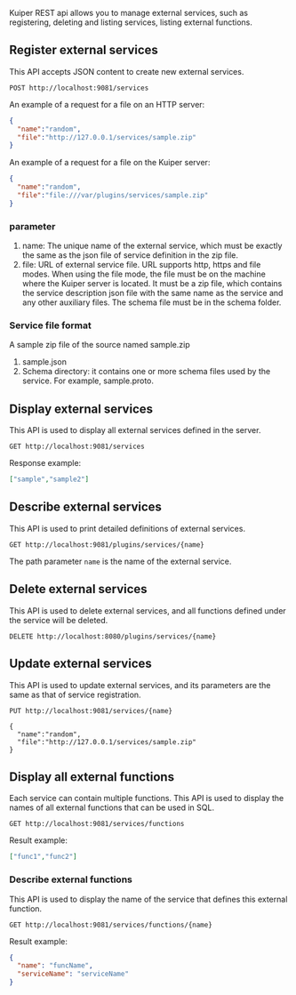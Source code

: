Kuiper REST api allows you to manage external services, such as registering, deleting and listing services, listing external functions.

## Register external services

This API accepts JSON content to create new external services.

```shell
POST http://localhost:9081/services
```
An example of a request for a file on an HTTP server:

```json
{
  "name":"random",
  "file":"http://127.0.0.1/services/sample.zip"
}
```

An example of a request for a file on the Kuiper server:
```json
{
  "name":"random",
  "file":"file:///var/plugins/services/sample.zip"
}
```

### parameter

1. name: The unique name of the external service, which must be exactly the same as the json file of service definition in the zip file.
2. file: URL of external service file. URL supports http, https and file modes. When using the file mode, the file must be on the machine where the Kuiper server is located. It must be a zip file, which contains the service description json file with the same name as the service and any other auxiliary files. The schema file must be in the schema folder.

### Service file format
A sample zip file of the source named sample.zip
1. sample.json
2. Schema directory: it contains one or more schema files used by the service. For example, sample.proto.


## Display external services

This API is used to display all external services defined in the server.

```shell
GET http://localhost:9081/services
```

Response example:

```json
["sample","sample2"]
```

## Describe external services

This API is used to print detailed definitions of external services.

```shell
GET http://localhost:9081/plugins/services/{name}
```

The path parameter `name` is the name of the external service.

## Delete external services

This API is used to delete external services, and all functions defined under the service will be deleted.

```shell
DELETE http://localhost:8080/plugins/services/{name}
```

## Update external services

This API is used to update external services, and its parameters are the same as that of service registration.

```shell
PUT http://localhost:9081/services/{name}

{
  "name":"random",
  "file":"http://127.0.0.1/services/sample.zip"
}
```

## Display all external functions

Each service can contain multiple functions. This API is used to display the names of all external functions that can be used in SQL.

```shell
GET http://localhost:9081/services/functions
```

Result example:

```json
["func1","func2"]
```

### Describe external functions

This API is used to display the name of the service that defines this external function.

```shell
GET http://localhost:9081/services/functions/{name}
```

Result example:

```json
{
  "name": "funcName",
  "serviceName": "serviceName"
}
```